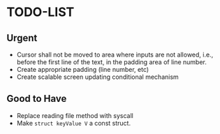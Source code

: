 # TODO-LIST

## Urgent

- Cursor shall not be moved to area where inputs are not allowed, i.e., before the first line of the text, in the padding area of line number. 
- Create appropriate padding (line number, etc)
- Create scalable screen updating conditional mechanism

## Good to Have

- Replace reading file method with syscall
- Make `struct keyValue V` a const struct.


